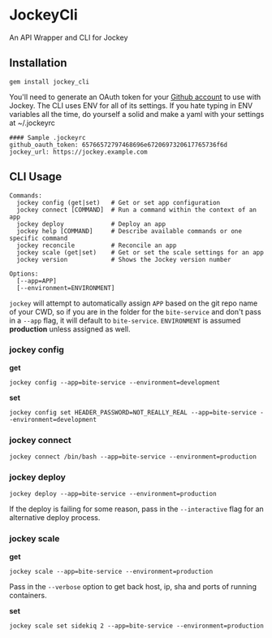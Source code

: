 # JockeyCli

An API Wrapper and CLI for Jockey

## Installation

```
gem install jockey_cli
```

You'll need to generate an OAuth token for your [Github account](https://github.com/settings/applications) to use with Jockey. The CLI uses ENV for all of its settings. If you hate typing in ENV variables all the time, do yourself a solid and make a yaml with your settings at ~/.jockeyrc

```
#### Sample .jockeyrc
github_oauth_token: 65766572797468696e6720697320617765736f6d
jockey_url: https://jockey.example.com
```

## CLI Usage

```
Commands:
  jockey config (get|set)   # Get or set app configuration
  jockey connect [COMMAND]  # Run a command within the context of an app
  jockey deploy             # Deploy an app
  jockey help [COMMAND]     # Describe available commands or one specific command
  jockey reconcile          # Reconcile an app
  jockey scale (get|set)    # Get or set the scale settings for an app
  jockey version            # Shows the Jockey version number

Options:
  [--app=APP]
  [--environment=ENVIRONMENT]
```

`jockey` will attempt to automatically assign `APP` based on the git repo name of your CWD, so if you are in the folder for the `bite-service` and don't pass in a `--app` flag, it will default to `bite-service`. `ENVIRONMENT` is assumed **production** unless assigned as well.

### jockey config

**get**

```
jockey config --app=bite-service --environment=development
```

**set**

```
jockey config set HEADER_PASSWORD=NOT_REALLY_REAL --app=bite-service --environment=development
```

### jockey connect

```
jockey connect /bin/bash --app=bite-service --environment=production
```

### jockey deploy

```
jockey deploy --app=bite-service --environment=production
```
If the deploy is failing for some reason, pass in the `--interactive` flag for an alternative deploy process.


### jockey scale

**get**

```
jockey scale --app=bite-service --environment=production
```
Pass in the `--verbose` option to get back host, ip, sha and ports of running containers.

**set**

```
jockey scale set sidekiq 2 --app=bite-service --environment=production
```
